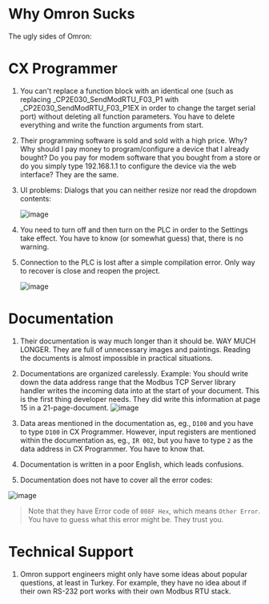 # Why Omron Sucks
The ugly sides of Omron:

# CX Programmer

1. You can't replace a function block with an identical one (such as replacing _CP2E030_SendModRTU_F03_P1 with _CP2E030_SendModRTU_F03_P1EX in order to change the target serial port) without deleting all function parameters. You have to delete everything and write the function arguments from start. 

2. Their programming software is sold and sold with a high price. Why? Why should I pay money to program/configure a device that I already bought? Do you pay for modem software that you bought from a store or do you simply type 192.168.1.1 to configure the device via the web interface? They are the same. 

3. UI problems: Dialogs that you can neither resize nor read the dropdown contents: 

    ![image](https://user-images.githubusercontent.com/6639874/181508557-e8fdd219-6d88-40c1-b01d-18d6aa9b7c3f.png)

4. You need to turn off and then turn on the PLC in order to the Settings take effect. You have to know (or somewhat guess) that, there is no warning. 
5. Connection to the PLC is lost after a simple compilation error. Only way to recover is close and reopen the project.

    ![image](https://user-images.githubusercontent.com/6639874/182136059-39baed79-a239-4ed2-a7c9-77a08e7802bc.png)

# Documentation

1. Their documentation is way much longer than it should be. WAY MUCH LONGER. They are full of unnecessary images and paintings. Reading the documents is almost impossible in practical situations.

2. Documentations are organized carelessly. Example: You should write down the data address range that the Modbus TCP Server library handler writes the incoming data into at the start of your document. This is the first thing developer needs. They did write this information at page 15 in a 21-page-document. 
![image](https://user-images.githubusercontent.com/6639874/181598207-a0306175-6378-4914-8ae7-ba5013faf430.png)

3. Data areas mentioned in the documentation as, eg., `D100` and you have to type `D100` in CX Programmer. However, input registers are mentioned within the documentation as, eg., `IR 002`, but you have to type `2` as the data address in CX Programmer. You have to know that. 

4. Documentation is written in a poor English, which leads confusions. 

5. Documentation does not have to cover all the error codes:

![image](https://user-images.githubusercontent.com/6639874/182104078-9ede2d31-1c5d-4b43-b98c-e6c078ca570a.png)

> Note that they have Error code of `008F Hex`, which means `Other Error`. You have to guess what this error might be. They trust you. 

# Technical Support

1. Omron support engineers might only have some ideas about popular questions, at least in Turkey. For example, they have no idea about if their own RS-232 port works with their own Modbus RTU stack. 
